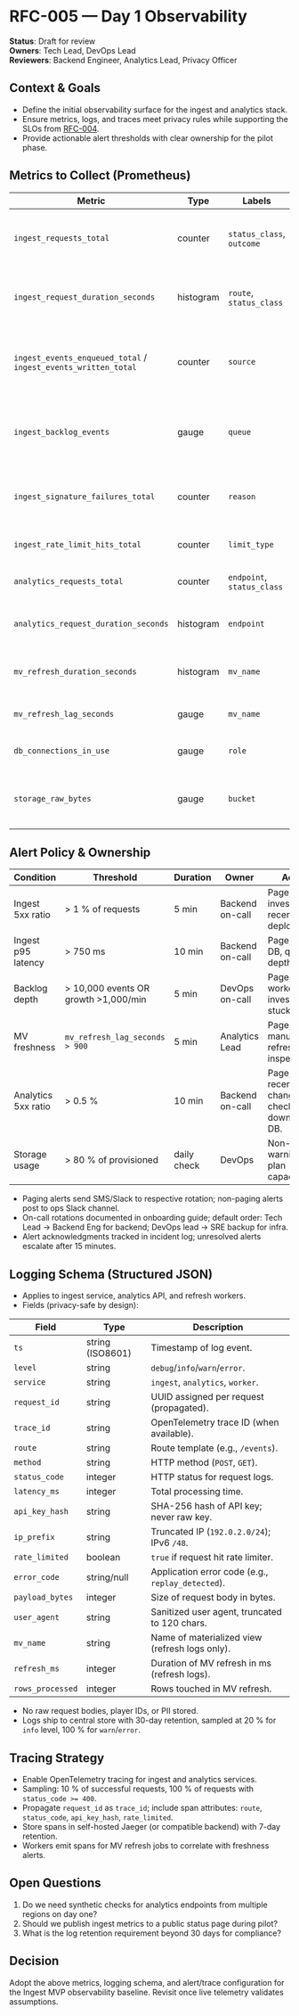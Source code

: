# RFC-005 — Day 1 Observability

**Status**: Draft for review  
**Owners**: Tech Lead, DevOps Lead  
**Reviewers**: Backend Engineer, Analytics Lead, Privacy Officer

## Context & Goals
- Define the initial observability surface for the ingest and analytics stack.  
- Ensure metrics, logs, and traces meet privacy rules while supporting the SLOs from [RFC-004](RFC-004.md).  
- Provide actionable alert thresholds with clear ownership for the pilot phase.

## Metrics to Collect (Prometheus)
| Metric | Type | Labels | Purpose |
| --- | --- | --- | --- |
| `ingest_requests_total` | counter | `status_class`, `outcome` | Track request volume and 2xx/4xx/5xx split. |
| `ingest_request_duration_seconds` | histogram | `route`, `status_class` | Latency against ingest SLO (p95 500 ms). |
| `ingest_events_enqueued_total` / `ingest_events_written_total` | counter | `source` | Detect mismatch between enqueued vs stored events. |
| `ingest_backlog_events` | gauge | `queue` | Current queue depth; back-pressure signal. |
| `ingest_signature_failures_total` | counter | `reason` | Monitor auth issues (signature, timestamp, nonce). |
| `ingest_rate_limit_hits_total` | counter | `limit_type` | Watch for throttling on keys vs IPs. |
| `analytics_requests_total` | counter | `endpoint`, `status_class` | Volume/error rate for read APIs. |
| `analytics_request_duration_seconds` | histogram | `endpoint` | Latency vs analytics SLO (p95 300 ms). |
| `mv_refresh_duration_seconds` | histogram | `mv_name` | Refresh times for materialized views. |
| `mv_refresh_lag_seconds` | gauge | `mv_name` | Freshness gap; target ≤ 900 s. |
| `db_connections_in_use` | gauge | `role` | Postgres pool saturation. |
| `storage_raw_bytes` | gauge | `bucket` | Track raw event storage vs quota (daily scrape). |

## Alert Policy & Ownership
| Condition | Threshold | Duration | Owner | Action |
| --- | --- | --- | --- | --- |
| Ingest 5xx ratio | > 1 % of requests | 5 min | Backend on-call | Page; investigate recent deploys/logs. |
| Ingest p95 latency | > 750 ms | 10 min | Backend on-call | Page; check DB, queue depth. |
| Backlog depth | > 10,000 events OR growth >1,000/min | 5 min | DevOps on-call | Page; scale workers or investigate stuck queue. |
| MV freshness | `mv_refresh_lag_seconds > 900` | 5 min | Analytics Lead | Page; trigger manual refresh, inspect job. |
| Analytics 5xx ratio | > 0.5 % | 10 min | Backend on-call | Page; review recent changes, check downstream DB. |
| Storage usage | > 80 % of provisioned | daily check | DevOps | Non-paging warning; plan capacity. |

- Paging alerts send SMS/Slack to respective rotation; non-paging alerts post to ops Slack channel.  
- On-call rotations documented in onboarding guide; default order: Tech Lead → Backend Eng for backend; DevOps lead → SRE backup for infra.  
- Alert acknowledgments tracked in incident log; unresolved alerts escalate after 15 minutes.

## Logging Schema (Structured JSON)
- Applies to ingest service, analytics API, and refresh workers.  
- Fields (privacy-safe by design):

| Field | Type | Description |
| --- | --- | --- |
| `ts` | string (ISO8601) | Timestamp of log event. |
| `level` | string | `debug`/`info`/`warn`/`error`. |
| `service` | string | `ingest`, `analytics`, `worker`. |
| `request_id` | string | UUID assigned per request (propagated). |
| `trace_id` | string | OpenTelemetry trace ID (when available). |
| `route` | string | Route template (e.g., `/events`). |
| `method` | string | HTTP method (`POST`, `GET`). |
| `status_code` | integer | HTTP status for request logs. |
| `latency_ms` | integer | Total processing time. |
| `api_key_hash` | string | SHA-256 hash of API key; never raw key. |
| `ip_prefix` | string | Truncated IP (`192.0.2.0/24`); IPv6 `/48`. |
| `rate_limited` | boolean | `true` if request hit rate limiter. |
| `error_code` | string/null | Application error code (e.g., `replay_detected`). |
| `payload_bytes` | integer | Size of request body in bytes. |
| `user_agent` | string | Sanitized user agent, truncated to 120 chars. |
| `mv_name` | string | Name of materialized view (refresh logs only). |
| `refresh_ms` | integer | Duration of MV refresh in ms (refresh logs). |
| `rows_processed` | integer | Rows touched in MV refresh. |

- No raw request bodies, player IDs, or PII stored.  
- Logs ship to central store with 30-day retention, sampled at 20 % for `info` level, 100 % for `warn`/`error`.

## Tracing Strategy
- Enable OpenTelemetry tracing for ingest and analytics services.  
- Sampling: 10 % of successful requests, 100 % of requests with `status_code >= 400`.  
- Propagate `request_id` as `trace_id`; include span attributes: `route`, `status_code`, `api_key_hash`, `rate_limited`.  
- Store spans in self-hosted Jaeger (or compatible backend) with 7-day retention.  
- Workers emit spans for MV refresh jobs to correlate with freshness alerts.

## Open Questions
1. Do we need synthetic checks for analytics endpoints from multiple regions on day one?  
2. Should we publish ingest metrics to a public status page during pilot?  
3. What is the log retention requirement beyond 30 days for compliance?

## Decision
Adopt the above metrics, logging schema, and alert/trace configuration for the Ingest MVP observability baseline. Revisit once live telemetry validates assumptions.
